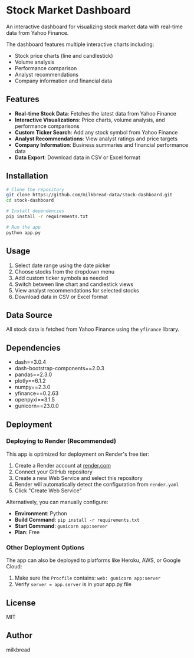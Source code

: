 # Stock Market Dashboard

An interactive dashboard for visualizing stock market data with real-time data from Yahoo Finance.

The dashboard features multiple interactive charts including:
- Stock price charts (line and candlestick)
- Volume analysis
- Performance comparison
- Analyst recommendations
- Company information and financial data

## Features

- **Real-time Stock Data**: Fetches the latest data from Yahoo Finance
- **Interactive Visualizations**: Price charts, volume analysis, and performance comparisons
- **Custom Ticker Search**: Add any stock symbol from Yahoo Finance
- **Analyst Recommendations**: View analyst ratings and price targets
- **Company Information**: Business summaries and financial performance data
- **Data Export**: Download data in CSV or Excel format

## Installation

```bash
# Clone the repository
git clone https://github.com/milkbread-data/stock-dashboard.git
cd stock-dashboard

# Install dependencies
pip install -r requirements.txt

# Run the app
python app.py
```

## Usage

1. Select date range using the date picker
2. Choose stocks from the dropdown menu
3. Add custom ticker symbols as needed
4. Switch between line chart and candlestick views
5. View analyst recommendations for selected stocks
6. Download data in CSV or Excel format

## Data Source

All stock data is fetched from Yahoo Finance using the `yfinance` library.

## Dependencies

- dash==3.0.4
- dash-bootstrap-components==2.0.3
- pandas==2.3.0
- plotly==6.1.2
- numpy==2.3.0
- yfinance==0.2.63
- openpyxl==3.1.5
- gunicorn==23.0.0

## Deployment

### Deploying to Render (Recommended)

This app is optimized for deployment on Render's free tier:

1. Create a Render account at [render.com](https://render.com)
2. Connect your GitHub repository
3. Create a new Web Service and select this repository
4. Render will automatically detect the configuration from `render.yaml`
5. Click "Create Web Service"

Alternatively, you can manually configure:
- **Environment**: Python
- **Build Command**: `pip install -r requirements.txt`
- **Start Command**: `gunicorn app:server`
- **Plan**: Free

### Other Deployment Options

The app can also be deployed to platforms like Heroku, AWS, or Google Cloud:

1. Make sure the `Procfile` contains: `web: gunicorn app:server`
2. Verify `server = app.server` is in your app.py file

## License

MIT

## Author

milkbread
